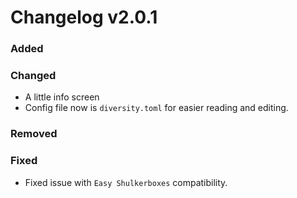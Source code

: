 # Changelog v2.0.1

### Added

### Changed

- A little info screen
- Config file now is `diversity.toml` for easier reading and editing.

### Removed

### Fixed

- Fixed issue with `Easy Shulkerboxes` compatibility.